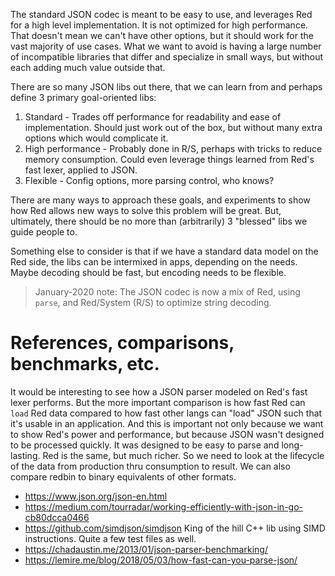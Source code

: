 The standard JSON codec is meant to be easy to use, and leverages Red for a high level implementation. It is not optimized for high performance. That doesn't mean we can't have other options, but it should work for the vast majority of use cases. What we want to avoid is having a large number of incompatible libraries that differ and specialize in small ways, but without each adding much value outside that.

There are so many JSON libs out there, that we can learn from and perhaps define 3 primary goal-oriented libs:
1) Standard - Trades off performance for readability and ease of implementation. Should just work out of the box, but without many extra options which would complicate it.
2) High performance - Probably done in R/S, perhaps with tricks to reduce memory consumption. Could even leverage things learned from Red's fast lexer, applied to JSON.
3) Flexible - Config options, more parsing control, who knows?

There are many ways to approach these goals, and experiments to show how Red allows new ways to solve this problem will be great. But, ultimately, there should be no more than (arbitrarily) 3 "blessed" libs we guide people to.

Something else to consider is that if we have a standard data model on the Red side, the libs can be intermixed in apps, depending on the needs. Maybe decoding should be fast, but encoding needs to be flexible. 

> January-2020 note: The JSON codec is now a mix of Red, using `parse`, and Red/System (R/S) to optimize string decoding. 

# References, comparisons, benchmarks, etc.

It would be interesting to see how a JSON parser modeled on Red's fast lexer performs. But the more important comparison is how fast Red can `load` Red data compared to how fast other langs can "load" JSON such that it's usable in an application. And this is important not only because we want to show Red's power and performance, but because JSON wasn't designed to be processed quickly. It was designed to be easy to parse and long-lasting. Red is the same, but much richer. So we need to look at the lifecycle of the data from production thru consumption to result. We can also compare redbin to binary equivalents of other formats.

- https://www.json.org/json-en.html
- https://medium.com/tourradar/working-efficiently-with-json-in-go-cb80dcca0466
- https://github.com/simdjson/simdjson King of the hill C++ lib using SIMD instructions. Quite a few test files as well.
- https://chadaustin.me/2013/01/json-parser-benchmarking/
- https://lemire.me/blog/2018/05/03/how-fast-can-you-parse-json/

